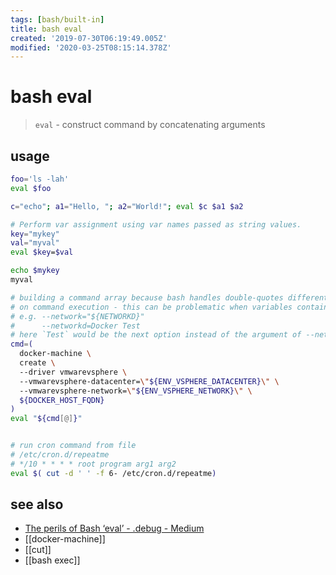 ```yaml
---
tags: [bash/built-in]
title: bash eval
created: '2019-07-30T06:19:49.005Z'
modified: '2020-03-25T08:15:14.378Z'
---
```


# bash eval

>`eval` - construct command by concatenating arguments

## usage
```sh
foo='ls -lah'
eval $foo

c="echo"; a1="Hello, "; a2="World!"; eval $c $a1 $a2

# Perform var assignment using var names passed as string values.
key="mykey"
val="myval"
eval $key=$val

echo $mykey
myval

# building a command array because bash handles double-quotes differently
# on command execution - this can be problematic when variables contain spaces
# e.g. --network="${NETWORKD}"
#      --networkd=Docker Test
# here `Test` would be the next option instead of the argument of --network
cmd=(
  docker-machine \
  create \
  --driver vmwarevsphere \
  --vmwarevsphere-datacenter=\"${ENV_VSPHERE_DATACENTER}\" \
  --vmwarevsphere-network=\"${ENV_VSPHERE_NETWORK}\" \
  ${DOCKER_HOST_FQDN}
)
eval "${cmd[@]}"


# run cron command from file
# /etc/cron.d/repeatme
# */10 * * * * root program arg1 arg2
eval $( cut -d ' ' -f 6- /etc/cron.d/repeatme)
```


## see also
- [The perils of Bash ‘eval’ - .debug - Medium](https://medium.com/dot-debug/the-perils-of-bash-eval-cc5f9e309cae)
- [[docker-machine]]
- [[cut]]
- [[bash exec]]
